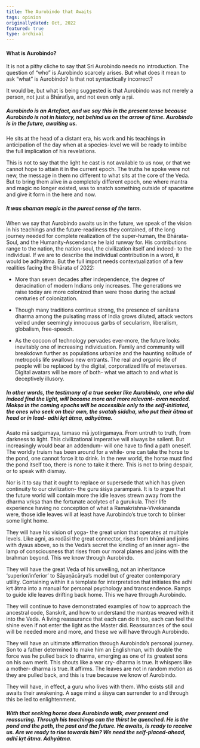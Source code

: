 ```yaml
---
title: The Aurobindo that Awaits
tags: opinion
originallydated: Oct, 2022
featured: true
type: archival
---
```


#### What is Aurobindo?

It is not a pithy cliche to say that Sri Aurobindo needs no introduction. The question of “who” is Aurobindo scarcely arises. But what does it mean to ask “what” is Aurobindo? Is that not syntactically incorrect?

It would be, but what is being suggested is that Aurobindo was not merely a person, not just a Bhāratīya, and not even only a ṛṣi.

##### Aurobindo is an Artefact, and we say this in the present tense because Aurobindo is not in history, not behind us on the arrow of time. Aurobindo is in the future, awaiting us.

He sits at the head of a distant era, his work and his teachings in anticipation of the day when at a species-level we will be ready to imbibe the full implication of his revelations.

This is not to say that the light he cast is not available to us now, or that we cannot hope to attain it in the current epoch. The truths he spoke were not new, the message in them no different to what sits at the core of the Veda. But to bring them alive in a completely different epoch, one where mantra and magic no longer existed, was to snatch something outside of spacetime and give it form in the here and now.

##### It was shaman magic in the purest sense of the term.

When we say that Aurobindo awaits us in the future, we speak of the vision in his teachings and the future-readiness they contained, of the long journey needed for complete realization of the super-human, the Bhārata-Soul, and the Humanity-Ascendance he laid runway for. His contributions range to the nation, the nation-soul, the civilization itself and indeed- to the individual. If we are to describe the individual contribution in a word, it would be adhyātma. But the full import needs contextualization of a few realities facing the Bhārata of 2022:

- More than seven decades after independence, the degree of deracination of modern Indians only increases. The generations we raise today are more colonized than were those during the actual centuries of colonization.

- Though many traditions continue strong, the presence of sanātana dharma among the pulsating mass of India grows diluted, attack vectors veiled under seemingly innocuous garbs of secularism, liberalism, globalism, free-speech.

- As the cocoon of technology pervades ever-more, the future looks inevitably one of increasing individuation. Family and community will breakdown further as populations urbanize and the haunting solitude of metropolis life swallows new entrants. The real and organic life of people will be replaced by the digital, corporatized life of metaverses. Digital avatars will be more of both- what we attach to and what is deceptively illusory.

##### In other words, the testimony of a true seeker like Aurobindo, one who did indeed find the light, will become more and more relevant- even needed. Mokṣa in the coming epochs will be accessible only to the self-initiated, the ones who seek on their own, the svataḥ siddha, who put their ātma at head or in lead- adhi kṛt ātma, adhyātma.

Asato mā sadgamaya, tamaso mā jyotirgamaya. From untruth to truth, from darkness to light. This civilizational imperative will always be salient. But increasingly would bear an addendum- will one have to find a path oneself. The worldly truism has been around for a while- one can take the horse to the pond, one cannot force it to drink. In the new world, the horse must find the pond itself too, there is none to take it there. This is not to bring despair, or to speak with dismay.

Nor is it to say that it ought to replace or supersede that which has given continuity to our civilization- the guru śiśya paramparā. It is to argue that the future world will contain more the idle leaves strewn away from the dharma vṛkṣa than the fortunate acolytes of a gurukula. Their life experience having no conception of what a Ramakrishna-Vivekananda were, those idle leaves will at least have Aurobindo’s true torch to blinker some light home.

They will have his vision of yoga- the great union that operates at multiple levels. Like agni, as rodāsi the great connector, rises from bhūmi and joins with dyaus above, so is the Veda’s secret the kindling of an inner agni- the lamp of consciousness that rises from our moral planes and joins with the brahman beyond. This we know through Aurobindo.

They will have the great Veda of his unveiling, not an inheritance ‘superior/inferior’ to Sāyaṇācārya’s model but of greater contemporary utility. Containing within it a template for interpretation that initiates the adhi kṛt ātma into a manual for personal psychology and transcendence. Ramps to guide idle leaves drifting back home. This we have through Aurobindo.

They will continue to have demonstrated examples of how to approach the ancestral code, Sanskrit, and how to understand the mantras weaved with it into the Veda. A living reassurance that each can do it too, each can feel the shine even if not enter the light as the Master did. Reassurances of the soul will be needed more and more, and these we will have through Aurobindo.

They will have an ultimate affirmation through Aurobindo’s personal journey. Son to a father determined to make him an Englishman, with double the force was he pulled back to dharma, emerging as one of its greatest sons on his own merit. This shouts like a war cry- dharma is true. It whispers like a mother- dharma is true. It affirms. The leaves are not in random motion as they are pulled back, and this is true because we know of Aurobindo.

They will have, in effect, a guru who lives with them. Who exists still and awaits their awakening. A sage mind a śiṣya can surrender to and through this be led to enlightenment.

##### With that seeking horse does Aurobindo walk, ever present and reassuring. Through his teachings can the thirst be quenched. He is the pond and the path, the past and the future. He awaits, is ready to receive us. Are we ready to rise towards him? We need the self-placed-ahead, adhī kṛt ātma. Adhyātma. 
